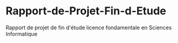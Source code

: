 # Rapport-de-Projet-Fin-d-Etude
Rapport de projet de fin d'étude licence fondamentale en Sciences Informatique
